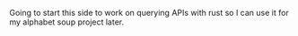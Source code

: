 Going to start this side to work on querying APIs with rust so I can use it for my alphabet soup project later. 